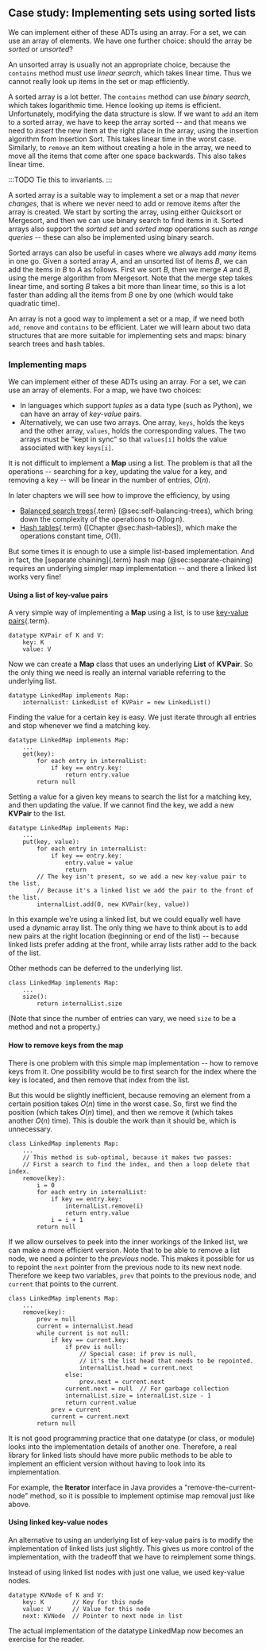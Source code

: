 
## Case study: Implementing sets using sorted lists

<!-- ### Implementing sets -->

We can implement either of these ADTs using an array. For a set, we can
use an array of elements.
We have one further choice: should the array be *sorted* or *unsorted*?

An unsorted array is usually not an appropriate choice, because the
`contains` method must use *linear search*, which takes linear time.
Thus we cannot really look up items in the set or map efficiently.

A sorted array is a lot better. The `contains` method can use *binary
search*, which takes logarithmic time. Hence looking up items is
efficient. Unfortunately, modifying the data structure is slow. If we
want to `add` an item to a sorted array, we have to keep the array
sorted -- and that means we need to *insert* the new item at the right
place in the array, using the insertion algorithm from Insertion Sort.
This takes linear time in the worst case. Similarly, to `remove` an item
without creating a hole in the array, we need to move all the items that
come after one space backwards. This also takes linear time.

:::TODO
Tie this to invariants.
:::

A sorted array is a suitable way to implement a set or a map that *never
changes*, that is where we never need to add or remove items after the
array is created. We start by sorting the array, using either Quicksort
or Mergesort, and then we can use binary search to find items in it.
Sorted arrays also support the *sorted set* and *sorted map* operations
such as *range queries* -- these can also be implemented using binary search.

Sorted arrays can also be useful in cases where we always add *many*
items in one go. Given a sorted array $A$, and an unsorted list of items
$B$, we can add the items in $B$ to $A$ as follows. First we sort $B$,
then we merge $A$ and $B$, using the merge algorithm from Mergesort.
Note that the merge step takes linear time, and sorting $B$ takes a bit
more than linear time, so this is a lot faster than adding all the items
from $B$ one by one (which would take quadratic time).

An array is not a good way to implement a set or a map, if we need both
`add`, `remove` and `contains` to be efficient. Later we will learn
about two data structures that are more suitable for implementing sets
and maps: binary search trees and hash tables.


<!-- ### Complexity analysis -->


### Implementing maps

We can implement either of these ADTs using an array. For a set, we can
use an array of elements. For a map, we have two choices:

-   In languages which support *tuples* as a data type (such as Python),
    we can have an array of *key-value* pairs.
-   Alternatively, we can use two arrays. One array, `keys`, holds the
    keys and the other array, `values`, holds the corresponding values.
    The two arrays must be "kept in sync" so that `values[i]` holds
    the value associated with key `keys[i]`.


It is not difficult to implement a **Map** using a list. The problem is
that all the operations -- searching for a key, updating the value for
a key, and removing a key -- will be linear in the number of entries,
$O(n)$.

In later chapters we will see how to improve the efficiency, by using

-   [Balanced search trees](#balanced-tree){.term} (@sec:self-balancing-trees), which bring down
    the complexity of the operations to $O(\log n)$.
-   [Hash tables](#hash-table){.term} ([Chapter @sec:hash-tables]), which make
    the operations constant time, $O(1)$.

But some times it is enough to use a simple list-based implementation.
And in fact, the
[separate chaining]{.term} hash map (@sec:separate-chaining)
requires an underlying simpler map implementation -- and there a linked
list works very fine!

#### Using a list of key-value pairs

A very simple way of implementing a **Map** using a list, is to use
[key-value pairs](#key-value-pair){.term}.

    datatype KVPair of K and V:
        key: K
        value: V


Now we can create a **Map** class that uses an underlying **List** of
**KVPair**. So the only thing we need is really an internal variable
referring to the underlying list.

    datatype LinkedMap implements Map:
        internalList: LinkedList of KVPair = new LinkedList()

Finding the value for a certain key is easy. We just iterate through all
entries and stop whenever we find a matching key.

    datatype LinkedMap implements Map:
        ...
        get(key):
            for each entry in internalList:
                if key == entry.key:
                    return entry.value
            return null

Setting a value for a given key means to search the list for a matching
key, and then updating the value. If we cannot find the key, we add a
new **KVPair** to the list.

    datatype LinkedMap implements Map:
        ...
        put(key, value):
            for each entry in internalList:
                if key == entry.key:
                    entry.value = value
                    return
            // The key isn't present, so we add a new key-value pair to the list.
            // Because it's a linked list we add the pair to the front of the list.
            internalList.add(0, new KVPair(key, value))

In this example we're using a linked list, but we could equally well
have used a dynamic array list. The only thing we have to think about is
to add new pairs at the right location (beginning or end of the list)
-- because linked lists prefer adding at the front, while array lists
rather add to the back of the list.

Other methods can be deferred to the underlying list.

    class LinkedMap implements Map:
        ...
        size():
            return internalList.size

(Note that since the number of entries can vary, we need `size` to be a method and not a property.)


#### How to remove keys from the map

There is one problem with this simple map implementation -- how to
remove keys from it. One possibility would be to first search for the
index where the key is located, and then remove that index from the
list.

But this would be slightly inefficient, because removing an element from
a certain position takes $O(n)$ time in the worst case. So, first we
find the position (which takes $O(n)$ time), and then we remove it
(which takes another $O(n)$ time). This is double the work than it
should be, which is unnecessary.

    class LinkedMap implements Map:
        ...
        // This method is sub-optimal, because it makes two passes:
        // First a search to find the index, and then a loop delete that index.
        remove(key):
            i = 0
            for each entry in internalList:
                if key == entry.key:
                    internalList.remove(i)
                    return entry.value
                i = i + 1
            return null

If we allow ourselves to peek into the inner workings of the linked list, we can make a more efficient version.
Note that to be able to remove a list node, we need a pointer to the *previous* node.
This makes it possible for us to repoint the `next` pointer from the previous node to its new next node.
Therefore we keep two variables, `prev` that points to the previous node, and `current` that points to the current.

    class LinkedMap implements Map:
        ...
        remove(key):
            prev = null
            current = internalList.head
            while current is not null:
                if key == current.key:
                    if prev is null:
                        // Special case: if prev is null,
                        // it's the list head that needs to be repointed.
                        internalList.head = current.next
                    else:
                        prev.next = current.next
                    current.next = null  // For garbage collection
                    internalList.size = internalList.size - 1
                    return current.value
                prev = current
                current = current.next
            return null

It is not good programming practice that one datatype (or class, or module) looks into the implementation details of another one.
Therefore, a real library for linked lists should have more public methods to be able to implement an efficient version without having to look into its implementation.

For example, the **Iterator** interface in Java provides a "remove-the-current-node" method, so it is possible to implement optimise map removal just like above.

#### Using linked key-value nodes

An alternative to using an underlying list of key-value pairs is to modify the implementation of linked lists just slightly.
This gives us more control of the implementation, with the tradeoff that we have to reimplement some things.

Instead of using linked list nodes with just one value, we used key-value nodes.

    datatype KVNode of K and V:
        key: K        // Key for this node
        value: V      // Value for this node
        next: KVNode  // Pointer to next node in list

The actual implementation of the datatype LinkedMap now becomes an exercise for the reader.

